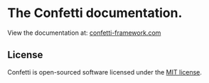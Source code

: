 # The Confetti documentation.

View the documentation at: [confetti-framework.com](https://confetti-framework.com)

## License

Confetti is open-sourced software licensed under the [MIT license](https://opensource.org/licenses/MIT).
